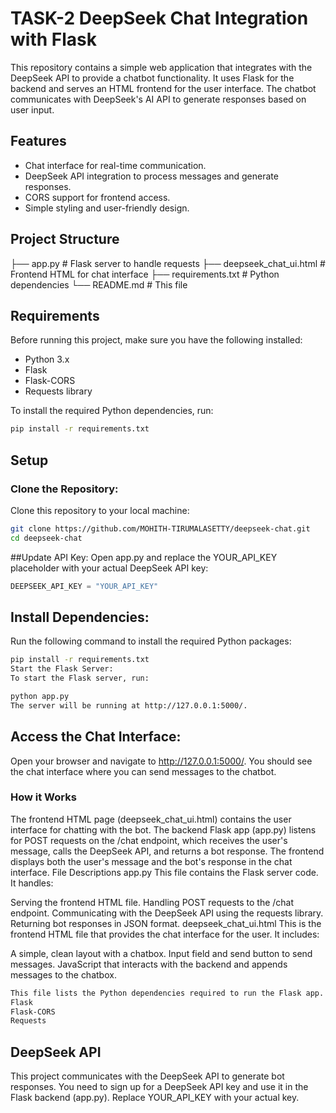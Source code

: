 # TASK-2 DeepSeek Chat Integration with Flask

This repository contains a simple web application that integrates with the DeepSeek API to provide a chatbot functionality. It uses Flask for the backend and serves an HTML frontend for the user interface. The chatbot communicates with DeepSeek's AI API to generate responses based on user input.

## Features

- Chat interface for real-time communication.
- DeepSeek API integration to process messages and generate responses.
- CORS support for frontend access.
- Simple styling and user-friendly design.

## Project Structure
├── app.py # Flask server to handle requests ├── deepseek_chat_ui.html # Frontend HTML for chat interface ├── requirements.txt # Python dependencies └── README.md # This file


## Requirements

Before running this project, make sure you have the following installed:

- Python 3.x
- Flask
- Flask-CORS
- Requests library


To install the required Python dependencies, run:

```bash
pip install -r requirements.txt
```

## Setup

### Clone the Repository:

Clone this repository to your local machine:

```bash
git clone https://github.com/MOHITH-TIRUMALASETTY/deepseek-chat.git
cd deepseek-chat
```

##Update API Key:
Open app.py and replace the YOUR_API_KEY placeholder with your actual DeepSeek API key:

```python
DEEPSEEK_API_KEY = "YOUR_API_KEY"
```


## Install Dependencies:
Run the following command to install the required Python packages:

```bash
pip install -r requirements.txt
Start the Flask Server:
To start the Flask server, run:
```

```bash
python app.py
The server will be running at http://127.0.0.1:5000/.
```

## Access the Chat Interface:
Open your browser and navigate to http://127.0.0.1:5000/. You should see the chat interface where you can send messages to the chatbot.

### How it Works
The frontend HTML page (deepseek_chat_ui.html) contains the user interface for chatting with the bot.
The backend Flask app (app.py) listens for POST requests on the /chat endpoint, which receives the user's message, calls the DeepSeek API, and returns a bot response.
The frontend displays both the user's message and the bot's response in the chat interface.
File Descriptions
app.py
This file contains the Flask server code. It handles:

Serving the frontend HTML file.
Handling POST requests to the /chat endpoint.
Communicating with the DeepSeek API using the requests library.
Returning bot responses in JSON format.
deepseek_chat_ui.html
This is the frontend HTML file that provides the chat interface for the user. It includes:

A simple, clean layout with a chatbox.
Input field and send button to send messages.
JavaScript that interacts with the backend and appends messages to the chatbox.

```requirements.txt
This file lists the Python dependencies required to run the Flask app. It includes:
Flask
Flask-CORS
Requests
``` 

## DeepSeek API
This project communicates with the DeepSeek API to generate bot responses. You need to sign up for a DeepSeek API key and use it in the Flask backend (app.py). Replace YOUR_API_KEY with your actual key.

